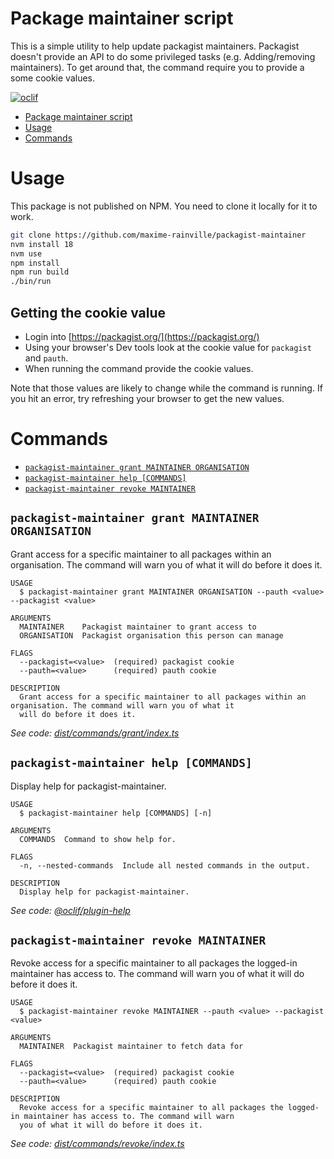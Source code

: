 # Package maintainer script

This is a simple utility to help update packagist maintainers. Packagist doesn't provide an API to do some privileged tasks (e.g. Adding/removing maintainers). To get around that, the command require you to provide a some cookie values.



[![oclif](https://img.shields.io/badge/cli-oclif-brightgreen.svg)](https://oclif.io)


<!-- toc -->
* [Package maintainer script](#package-maintainer-script)
* [Usage](#usage)
* [Commands](#commands)
<!-- tocstop -->
# Usage
This package is not published on NPM. You need to clone it locally for it to work.

```bash
git clone https://github.com/maxime-rainville/packagist-maintainer
nvm install 18
nvm use
npm install
npm run build
./bin/run
```

## Getting the cookie value

- Login into [https://packagist.org/](https://packagist.org/)
- Using your browser's Dev tools look at the cookie value for `packagist` and `pauth`.
- When running the command provide the cookie values.

Note that those values are likely to change while the command is running. If you hit an error, try refreshing your browser to get the new values.

# Commands
<!-- commands -->
* [`packagist-maintainer grant MAINTAINER ORGANISATION`](#packagist-maintainer-grant-maintainer-organisation)
* [`packagist-maintainer help [COMMANDS]`](#packagist-maintainer-help-commands)
* [`packagist-maintainer revoke MAINTAINER`](#packagist-maintainer-revoke-maintainer)

## `packagist-maintainer grant MAINTAINER ORGANISATION`

Grant access for a specific maintainer to all packages within an organisation. The command will warn you of what it will do before it does it.

```
USAGE
  $ packagist-maintainer grant MAINTAINER ORGANISATION --pauth <value> --packagist <value>

ARGUMENTS
  MAINTAINER    Packagist maintainer to grant access to
  ORGANISATION  Packagist organisation this person can manage

FLAGS
  --packagist=<value>  (required) packagist cookie
  --pauth=<value>      (required) pauth cookie

DESCRIPTION
  Grant access for a specific maintainer to all packages within an organisation. The command will warn you of what it
  will do before it does it.
```

_See code: [dist/commands/grant/index.ts](https://github.com/maxime-rainville/packagist-maintainer/blob/v0.0.0/dist/commands/grant/index.ts)_

## `packagist-maintainer help [COMMANDS]`

Display help for packagist-maintainer.

```
USAGE
  $ packagist-maintainer help [COMMANDS] [-n]

ARGUMENTS
  COMMANDS  Command to show help for.

FLAGS
  -n, --nested-commands  Include all nested commands in the output.

DESCRIPTION
  Display help for packagist-maintainer.
```

_See code: [@oclif/plugin-help](https://github.com/oclif/plugin-help/blob/v5.2.8/src/commands/help.ts)_

## `packagist-maintainer revoke MAINTAINER`

Revoke access for a specific maintainer to all packages the logged-in maintainer has access to. The command will warn you of what it will do before it does it.

```
USAGE
  $ packagist-maintainer revoke MAINTAINER --pauth <value> --packagist <value>

ARGUMENTS
  MAINTAINER  Packagist maintainer to fetch data for

FLAGS
  --packagist=<value>  (required) packagist cookie
  --pauth=<value>      (required) pauth cookie

DESCRIPTION
  Revoke access for a specific maintainer to all packages the logged-in maintainer has access to. The command will warn
  you of what it will do before it does it.
```

_See code: [dist/commands/revoke/index.ts](https://github.com/maxime-rainville/packagist-maintainer/blob/v0.0.0/dist/commands/revoke/index.ts)_
<!-- commandsstop -->
